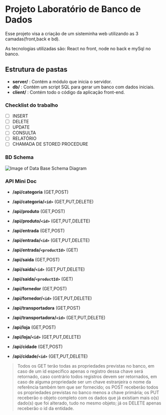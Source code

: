 # Projeto Laboratório de Banco de Dados

Esse projeto visa a criação de um sisteminha web utilizando as 3 camadas(front,back e bd).

As tecnologias utilizadas são: React no front, node no back e mySql no banco.

## Estrutura de pastas
* **server/** : Contém a módulo que inicia o servidor.
* **db/** : Contém um script SQL para gerar um banco com dados iniciais.
* **client/** : Contém todo o código da aplicação front-end.

### Checklist do trabalho 

- [ ] INSERT
- [ ] DELETE
- [ ] UPDATE
- [ ] CONSULTA
- [ ] RELATÓRIO
- [ ] CHAMADA DE STORED PROCEDURE

### BD Schema
![Image of Data Base Schema Diagram](https://raw.githubusercontent.com/thiago-hs/labBD_proj/master/SCHEMA.png)


### API Mini Doc

* **/api/categoria** (GET,POST)
* **/api/categoria/`<id>`** (GET,PUT,DELETE)

* **/api/produto** (GET,POST)
* **/api/produto/`<id>`** (GET,PUT,DELETE)

* **/api/entrada** (GET,POST)
* **/api/entrada/`<id>`** (GET,PUT,DELETE)
* **/api/entrada/`<productId>`** (GET)

* **/api/saida** (GET,POST)
* **/api/saida/`<id>`** (GET,PUT,DELETE)
* **/api/saida/`<productId>`** (GET)

* **/api/fornedor** (GET,POST)
* **/api/fornedor/`<id>`** (GET,PUT,DELETE)

* **/api/transportadora** (GET,POST)
* **/api/transportadora/`<id>`** (GET,PUT,DELETE)

* **/api/loja** (GET,POST)
* **/api/loja/`<id>`** (GET,PUT,DELETE)

* **/api/cidade** (GET,POST)
* **/api/cidade/`<id>`** (GET,PUT,DELETE)

> Todos os GET terão todas as propriedades previstas no banco, em caso de um id específico apenas o registro dessa chave será retornado, caso contrário todos registros devem ser retornados, em caso de alguma propriedade ser um chave estranjeira o nome da referência também tem que ser fornecido; os POST receberão todos os propriedades previstas no banco menos a chave primária; os PUT receberão o objeto completo com os dados que já existiam mais o(s) dado(s) que foi alterado, tudo no mesmo objeto; já os DELETE apenas receberão o id da entidade.
